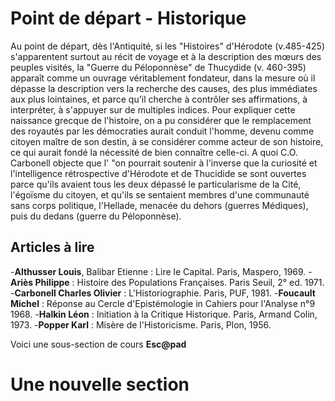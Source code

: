 # Point de départ - Historique
Au point de départ, dès l'Antiquité, si les "Histoires" d'Hérodote (v.485-425) s'apparentent surtout au récit de voyage et à la description des mœurs des peuples visités, la "Guerre du Péloponnèse" de Thucydide (v. 460-395) apparaît comme un ouvrage véritablement fondateur, dans la mesure où il dépasse la description vers la recherche des causes, des plus immédiates aux plus lointaines, et parce qu'il cherche à contrôler ses affirmations, à interpréter, à s'appuyer sur de multiples indices. Pour expliquer cette naissance grecque de l'histoire, on a pu considérer que le remplacement des royautés par les démocraties aurait conduit l'homme, devenu comme citoyen maître de son destin, à se considérer comme acteur de son histoire, ce qui aurait fondé la nécessité de bien connaître celle-ci. A quoi C.O. Carbonell objecte que l' "on pourrait soutenir à l'inverse que la curiosité et l'intelligence rétrospective d'Hérodote et de Thucidide se sont ouvertes parce qu'ils avaient tous les deux dépassé le particularisme de la Cité, l'égoïsme du citoyen, et qu'ils se sentaient membres d'une communauté sans corps politique, l'Hellade, menacée du dehors (guerres Médiques), puis du dedans (guerre du Péloponnèse).

## Articles à lire 

 -**Althusser Louis**, Balibar Etienne : Lire le Capital. Paris, Maspero, 1969.
 -**Ariès Philippe** : Histoire des Populations Françaises. Paris Seuil, 2° ed. 1971.
 -**Carbonell Charles Olivier** : L'Historiographie. Paris, PUF, 1981.
 -**Foucault Michel** : Réponse au Cercle d'Epistémologie in Cahiers pour l'Analyse n°9 1968.
 -**Halkin Léon** : Initiation à la Critique Historique. Paris, Armand Colin, 1973.
 -**Popper Karl** : Misère de l'Historicisme. Paris, Plon, 1956.


Voici une sous-section de cours **Esc@pad**


# Une nouvelle section
